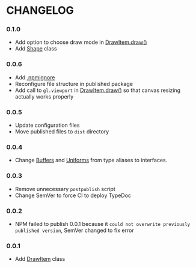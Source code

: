 # CHANGELOG

### 0.1.0
- Add option to choose draw mode in [DrawItem.draw()](https://github.com/noah-friedman/obj.GL/blob/v0.1.0/src/DrawItem/index.ts#L131)
- Add [Shape](https://github.com/noah-friedman/obj.GL/blob/v0.1.0/src/Shape.ts) class

### 0.0.6
- Add [.npmignore](https://github.com/noah-friedman/obj.GL/blob/v0.0.6/.npmignore)
- Reconfigure file structure in published package
- Add call to `gl.viewport` in [DrawItem.draw()](https://github.com/noah-friedman/obj.GL/blob/v0.0.6/src/DrawItem/index.ts#L141) so that canvas resizing actually works properly

### 0.0.5
- Update configuration files
- Move published files to `dist` directory

### 0.0.4
- Change [Buffers](https://github.com/noah-friedman/obj.GL/blob/v0.0.4/src/DrawItem/index.ts#L11) and [Uniforms](https://github.com/noah-friedman/obj.GL/blob/v0.0.4/src/DrawItem/index.ts#L12) from type aliases to interfaces.

### 0.0.3
- Remove unnecessary `postpublish` script
- Change SemVer to force CI to deploy TypeDoc

### 0.0.2
- NPM failed to publish 0.0.1 because it `could not overwrite previously published version`, SemVer changed to fix error

### 0.0.1
- Add [DrawItem](https://github.com/noah-friedman/obj.GL/tree/v0.0.1/src/DrawItem) class
